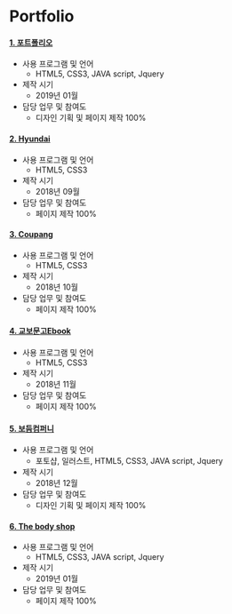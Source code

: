 # Portfolio
#### [1. 포트폴리오](https://amstar2.dothome.co.kr/) 

- 사용 프로그램 및 언어
  - HTML5, CSS3, JAVA script, Jquery
- 제작 시기
  - 2019년 01월
- 담당 업무 및 참여도
  - 디자인 기획 및 페이지 제작 100%

#### [2. Hyundai](https://amstar2.dothome.co.kr/hyundai/index.html)
- 사용 프로그램 및 언어
  - HTML5, CSS3
- 제작 시기
  - 2018년 09월
- 담당 업무 및 참여도
  - 페이지 제작 100%
  
#### [3. Coupang](https://amstar2.dothome.co.kr/coupang/index.html)
- 사용 프로그램 및 언어
  - HTML5, CSS3
- 제작 시기
  - 2018년 10월
- 담당 업무 및 참여도
  - 페이지 제작 100%
  
#### [4. 교보문고Ebook](https://aloha.dothome.co.kr/Portfolio/ebook/index2.html)
- 사용 프로그램 및 언어
  - HTML5, CSS3
- 제작 시기
  - 2018년 11월
- 담당 업무 및 참여도
  - 페이지 제작 100%
  
#### [5. 보듬컴퍼니](https://aloha.dothome.co.kr/Portfolio/bodeum/main_index.html)
- 사용 프로그램 및 언어
  - 포토샵, 일러스트, HTML5, CSS3, JAVA script, Jquery
- 제작 시기
  - 2018년 12월
- 담당 업무 및 참여도
  - 디자인 기획 및 페이지 제작 100%
  
#### [6. The body shop](https://aloha.dothome.co.kr/Portfolio/thebodyshop/main_index.html)
- 사용 프로그램 및 언어
  - HTML5, CSS3, JAVA script, Jquery
- 제작 시기
  - 2019년 01월
- 담당 업무 및 참여도
  - 페이지 제작 100%
